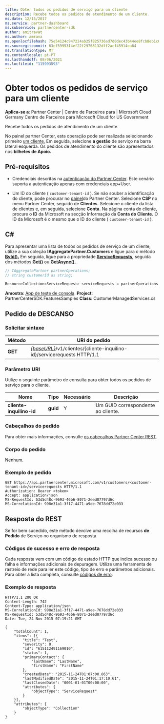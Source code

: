 ```yaml
---
title: Obter todos os pedidos de serviço para um cliente
description: Recebe todos os pedidos de atendimento de um cliente.
ms.date: 12/15/2017
ms.service: partner-dashboard
ms.subservice: partnercenter-sdk
author: amitravat
ms.author: amrava
ms.openlocfilehash: 75e54124c947224ab25f825736ad7d0dec43b44ee8fcb8eb1c01f147ab2cf515
ms.sourcegitcommit: 63ef5995314ef22f29768132dff2acf45914ea84
ms.translationtype: MT
ms.contentlocale: pt-PT
ms.lasthandoff: 08/06/2021
ms.locfileid: "115993593"
---
```

# <a name="get-all-service-requests-for-a-customer"></a>Obter todos os pedidos de serviço para um cliente

**Aplica-se a**: Partner Center | Centro de Parceiros para | Microsoft Cloud Germany Centro de Parceiros para Microsoft Cloud for US Government

Recebe todos os pedidos de atendimento de um cliente.

No painel partner Center, esta operação pode ser realizada selecionando primeiro [um cliente.](get-a-customer-by-name.md) Em seguida, selecione **a gestão** de serviço na barra lateral esquerda. Os pedidos de atendimento do cliente são apresentados nos **bilhetes de Apoio.**

## <a name="prerequisites"></a>Pré-requisitos

- Credenciais descritas na [autenticação do Partner Center](partner-center-authentication.md). Este cenário suporta a autenticação apenas com credenciais app+User.

- Um ID do cliente ( `customer-tenant-id` ). Se não souber a identificação do cliente, pode procurar no [painel](https://partner.microsoft.com/dashboard)do Partner Center. Selecione **CSP** no menu Partner Center, seguido de **Clientes**. Selecione o cliente da lista de clientes e, em seguida, selecione **Conta.** Na página conta do cliente, procure o **ID** da Microsoft na secção Informação da **Conta do Cliente.** O ID da Microsoft é o mesmo que o ID do cliente ( `customer-tenant-id` ).

## <a name="c"></a>C\#

Para apresentar uma lista de todos os pedidos de serviço de um cliente, utilize a sua coleção **IAggregatePartner.Customers** e ligue para o método [**ById().**](/dotnet/api/microsoft.store.partnercenter.customers.icustomercollection.byid) Em seguida, ligue para a propriedade [**ServiceRequests,**](/dotnet/api/microsoft.store.partnercenter.customers.icustomer.servicerequests) seguida dos métodos [**Get()**](/dotnet/api/microsoft.store.partnercenter.servicerequests.iservicerequestcollection.get) ou [**GetAsync().**](/dotnet/api/microsoft.store.partnercenter.servicerequests.iservicerequestcollection.getasync)

``` csharp
// IAggregatePartner partnerOperations;
// string customerId as string;

ResourceCollection<ServiceRequest> serviceRequests = partnerOperations.Customers.ById(customerId).ServiceRequests.Get();
```

**Amostra**: [App de teste de consola](console-test-app.md). **Project**: PartnerCenterSDK.FeaturesSamples **Class**: CustomerManagedServices.cs

## <a name="rest-request"></a>Pedido de DESCANSO

### <a name="request-syntax"></a>Solicitar sintaxe

| Método  | URI do pedido                                                                                            |
|---------|--------------------------------------------------------------------------------------------------------|
| **GET** | [*{baseURL}*](partner-center-rest-urls.md)/v1/clientes/{cliente-inquilino-id}/servicerequests HTTP/1.1 |

### <a name="uri-parameter"></a>Parâmetro URI

Utilize o seguinte parâmetro de consulta para obter todos os pedidos de serviço para o cliente.

| Nome                   | Tipo     | Necessário | Descrição                            |
|------------------------|----------|----------|----------------------------------------|
| **cliente-inquilino-id** | **guid** | Y        | Um GUID correspondente ao cliente. |

### <a name="request-headers"></a>Cabeçalhos do pedido

Para obter mais informações, consulte [os cabeçalhos Partner Center REST](headers.md).

### <a name="request-body"></a>Corpo do pedido

Nenhum.

### <a name="request-example"></a>Exemplo de pedido

```http
GET https://api.partnercenter.microsoft.com/v1/customers/<customer-tenant-id>/servicerequests HTTP/1.1
Authorization: Bearer <token>
Accept: application/json
MS-RequestId: 53d5d48c-9693-46b6-8071-2eed07797d6c
MS-CorrelationId: 998e31a1-3f17-4471-a9ee-7678dd72e033
```

## <a name="rest-response"></a>Resposta do REST

Se for bem sucedido, este método devolve uma recolha de recursos **de Pedido** de Serviço no organismo de resposta.

### <a name="response-success-and-error-codes"></a>Códigos de sucesso e erro de resposta

Cada resposta vem com um código de estado HTTP que indica sucesso ou falha e informações adicionais de depuragem. Utilize uma ferramenta de rastreio de rede para ler este código, tipo de erro e parâmetros adicionais. Para obter a lista completa, consulte [códigos de erro](error-codes.md).

### <a name="response-example"></a>Exemplo de resposta

```http
HTTP/1.1 200 OK
Content-Length: 742
Content-Type: application/json
MS-CorrelationId: 998e31a1-3f17-4471-a9ee-7678dd72e033
MS-RequestId: 53d5d48c-9693-46b6-8071-2eed07797d6c
Date: Tue, 24 Nov 2015 07:19:21 GMT

{
    "totalCount": 1,
    "items": [{
        "title": "Test",
        "severity": 0,
        "id": "615112491169010",
        "status": 1,
        "primaryContact": {
            "lastName": "LastName",
            "firstName": "FirstName"
        },
        "createdDate": "2015-11-24T01:07:00.863",
        "lastModifiedDate": "2015-11-24T01:17:10.61",
        "lastClosedDate": "0001-01-01T00:00:00",
        "attributes": {
            "objectType": "ServiceRequest"
        }
    }],
    "attributes": {
        "objectType": "Collection"
    }
}
```
